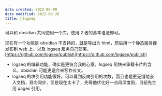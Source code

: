 ```yaml
---
date created: 2022-06-09
date modified: 2022-08-20
title: 🤖logseq
---
```


可以和 obsidian 共同使用一个库，使用 2 者的基本语法即可。

  现在有一个功能是 obsidian 不支持的，就是导出为 html，然后用一个静态服务器发布到 web 上。以及 logseq 服务自己部署。[https://github.com/logseq/publish](https://github.com/logseq/publish)

- logseq 的编辑功能，确实是更符合我的心意。logseq 用块来承载卡片的含义。obsidian 可能更适合来写作长文。
- logseq 的块引用功能很好，可以看到反向引用的次数，而且也是更无缝地嵌入文档，双向同步，但是现在太卡了，先等他优化好一点再深度用，目前先主用 pages 引用。
